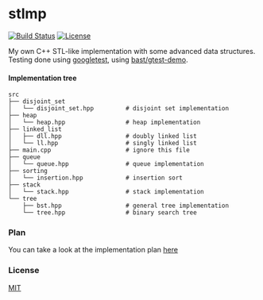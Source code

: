 # stlmp
[![Build Status](https://travis-ci.org/manparvesh/stlmp.svg?branch=master)](https://travis-ci.org/manparvesh/stlmp/builds)  [![License](https://img.shields.io/badge/license-MIT-blue.svg)](https://manparvesh.mit-license.org)  

My own C++ STL-like implementation with some advanced data structures. Testing done using [googletest](https://code.google.com/p/googletest), using [bast/gtest-demo](https://github.com/bast/gtest-demo).

#### Implementation tree
```
src
├── disjoint_set
│   └── disjoint_set.hpp         # disjoint set implementation
├── heap
│   └── heap.hpp                 # heap implementation
├── linked_list
│   ├── dll.hpp                  # doubly linked list 
│   └── ll.hpp                   # singly linked list
├── main.cpp                     # ignore this file
├── queue
│   └── queue.hpp                # queue implementation
├── sorting
│   └── insertion.hpp            # insertion sort
├── stack
│   └── stack.hpp                # stack implementation
└── tree
    ├── bst.hpp                  # general tree implementation
    └── tree.hpp                 # binary search tree
```
### Plan
You can take a look at the implementation plan [here](plan.md)

### License
[MIT](https://manparvesh.mit-license.org)
